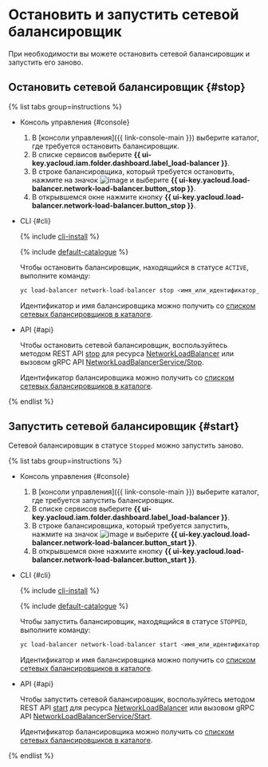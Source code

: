 # Остановить и запустить сетевой балансировщик

При необходимости вы можете остановить сетевой балансировщик и запустить его заново.

## Остановить сетевой балансировщик {#stop}

{% list tabs group=instructions %}

- Консоль управления {#console}

  1. В [консоли управления]({{ link-console-main }}) выберите каталог, где требуется остановить балансировщик.
  1. В списке сервисов выберите **{{ ui-key.yacloud.iam.folder.dashboard.label_load-balancer }}**.
  1. В строке балансировщика, который требуется остановить, нажмите на значок ![image](../../_assets/console-icons/ellipsis.svg) и выберите **{{ ui-key.yacloud.load-balancer.network-load-balancer.button_stop }}**.
  1. В открывшемся окне нажмите кнопку **{{ ui-key.yacloud.load-balancer.network-load-balancer.button_stop }}**.

- CLI {#cli}

  {% include [cli-install](../../_includes/cli-install.md) %}

  {% include [default-catalogue](../../_includes/default-catalogue.md) %}

  Чтобы остановить балансировщик, находящийся в статусе `ACTIVE`, выполните команду:

  ```bash
  yc load-balancer network-load-balancer stop <имя_или_идентификатор_балансировщика>
  ```

  Идентификатор и имя балансировщика можно получить со [списком сетевых балансировщиков в каталоге](load-balancer-list.md#list).

- API {#api}

  Чтобы остановить сетевой балансировщик, воспользуйтесь методом REST API [stop](../api-ref/NetworkLoadBalancer/stop.md) для ресурса [NetworkLoadBalancer](../api-ref/NetworkLoadBalancer/index.md) или вызовом gRPC API [NetworkLoadBalancerService/Stop](../api-ref/grpc/NetworkLoadBalancer/stop.md).

  Идентификатор балансировщика можно получить со [списком сетевых балансировщиков в каталоге](load-balancer-list.md#list).

{% endlist %}

## Запустить сетевой балансировщик {#start}

Сетевой балансировщик в статусе `Stopped` можно запустить заново.

{% list tabs group=instructions %}

- Консоль управления {#console}

  1. В [консоли управления]({{ link-console-main }}) выберите каталог, где требуется запустить балансировщик.
  1. В списке сервисов выберите **{{ ui-key.yacloud.iam.folder.dashboard.label_load-balancer }}**.
  1. В строке балансировщика, который требуется запустить, нажмите на значок ![image](../../_assets/console-icons/ellipsis.svg) и выберите **{{ ui-key.yacloud.load-balancer.network-load-balancer.button_start }}**.
  1. В открывшемся окне нажмите кнопку **{{ ui-key.yacloud.load-balancer.network-load-balancer.button_start }}**.

- CLI {#cli}

  {% include [cli-install](../../_includes/cli-install.md) %}

  {% include [default-catalogue](../../_includes/default-catalogue.md) %}

  Чтобы запустить балансировщик, находящийся в статусе `STOPPED`, выполните команду:

  ```bash
  yc load-balancer network-load-balancer start <имя_или_идентификатор_балансировщика>
  ```

  Идентификатор и имя балансировщика можно получить со [списком сетевых балансировщиков в каталоге](load-balancer-list.md#list).

- API {#api}

  Чтобы запустить сетевой балансировщик, воспользуйтесь методом REST API [start](../api-ref/NetworkLoadBalancer/start.md) для ресурса [NetworkLoadBalancer](../api-ref/NetworkLoadBalancer/index.md) или вызовом gRPC API [NetworkLoadBalancerService/Start](../api-ref/grpc/NetworkLoadBalancer/start.md).

  Идентификатор балансировщика можно получить со [списком сетевых балансировщиков в каталоге](load-balancer-list.md#list).

{% endlist %}

